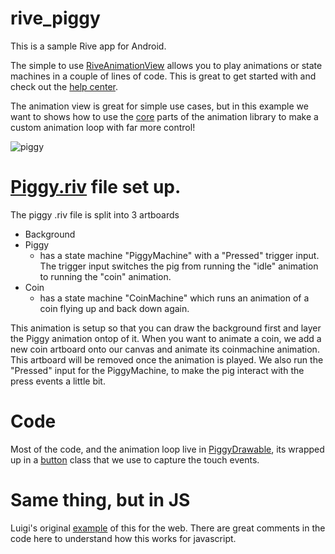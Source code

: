 # rive_piggy

This is a sample Rive app for Android. 

The simple to use [RiveAnimationView](https://github.com/rive-app/rive-android/blob/master/kotlin/src/main/java/app/rive/runtime/kotlin/RiveAnimationView.kt) allows you to play animations or state machines in a couple of lines of code. This is great to get started with and check out the [help center](https://help.rive.app/runtimes/quick-start). 

The animation view is great for simple use cases, but in this example we want to shows how to use the [core](https://github.com/rive-app/rive-android/tree/master/kotlin/src/main/java/app/rive/runtime/kotlin/core) parts of the animation library to make a custom animation loop with far more control!

![piggy](https://user-images.githubusercontent.com/1216025/135996961-661949f8-974e-4f22-a9bc-adbb4a6e45cb.gif) 

# [Piggy.riv](https://github.com/mjtalbot/rive_piggy/tree/main/app/src/main/res/raw/piggy.riv) file set up. 

The piggy .riv file is split into 3 artboards

- Background
- Piggy
  - has a state machine "PiggyMachine" with a "Pressed" trigger input. The trigger input switches the pig from running the "idle" animation to running the "coin" animation.
- Coin
  - has a state machine "CoinMachine" which runs an animation of a coin flying up and back down again. 

This animation is setup so that you can draw the background first and layer the Piggy animation ontop of it. 
When you want to animate a coin, we add a new coin artboard onto our canvas and animate its coinmachine animation. This artboard will be removed once the animation is played. We also run the "Pressed" input for the PiggyMachine, to make the pig interact with the press events a little bit. 

# Code 

Most of the code, and the animation loop live in [PiggyDrawable](https://github.com/mjtalbot/rive_piggy/blob/main/app/src/main/java/com/test/piggybank/PiggyDrawable.kt), its wrapped up in a [button](https://github.com/mjtalbot/rive_piggy/blob/main/app/src/main/java/com/test/piggybank/RivePiggyButton.kt) class that we use to capture the touch events.

# Same thing, but in JS

Luigi's original [example](https://codesandbox.io/s/piggy-htzfc?file=/src/index.js) of this for the web. There are great comments in the code here to understand how this works for javascript. 
